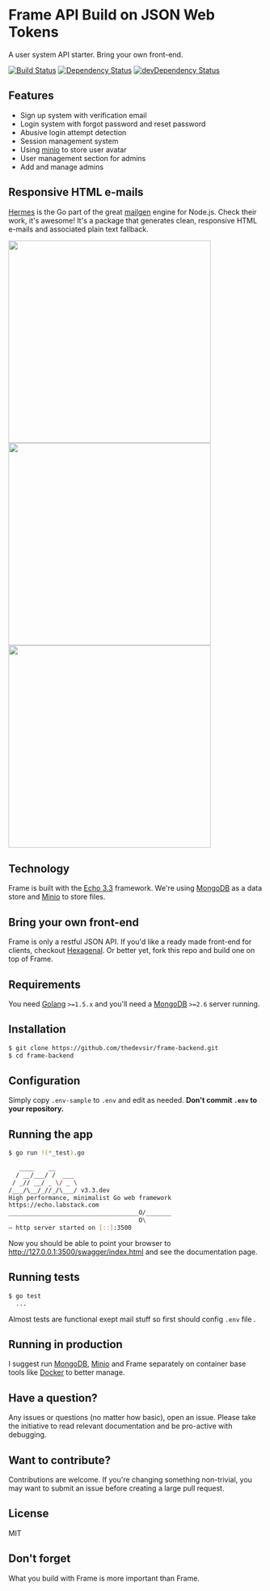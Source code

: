 # Frame API Build on JSON Web Tokens

A user system API starter. Bring your own front-end.

[![Build Status](https://travis-ci.org/thedevsir/frame-backend.svg?branch=master)](https://travis-ci.org/thedevsir/frame-backend)
[![Dependency Status](https://david-dm.org/thedevsir/frame-backend.svg?style=flat)](https://david-dm.org/thedevsir/frame-backend)
[![devDependency Status](https://david-dm.org/thedevsir/frame-backend/dev-status.svg?style=flat)](https://david-dm.org/thedevsir/frame-backend#info=devDependencies)


## Features

 - Sign up system with verification email
 - Login system with forgot password and reset password
 - Abusive login attempt detection
 - Session management system
 - Using [minio](https://minio.io/) to store user avatar
 - User management section for admins
 - Add and manage admins

## Responsive HTML e-mails

[Hermes](https://github.com/matcornic/hermes)  is the Go part of the great [mailgen](https://github.com/eladnava/mailgen) engine for Node.js. Check their work, it's awesome! It's a package that generates clean, responsive HTML e-mails and associated plain text fallback.

<img src="https://raw.githubusercontent.com/matcornic/hermes/master/screens/default/welcome.png" height="400" /> <img src="https://raw.githubusercontent.com/matcornic/hermes/master/screens/default/reset.png" height="400" /> <img src="https://raw.githubusercontent.com/matcornic/hermes/master/screens/default/receipt.png" height="400" />


## Technology

Frame is built with the [Echo 3.3](https://echo.labstack.com/) framework. We're
using [MongoDB](http://www.mongodb.org/) as a data store and [Minio](https://minio.io/) to store files.

## Bring your own front-end

Frame is only a restful JSON API. If you'd like a ready made front-end for clients,
checkout [Hexagenal](https://github.com/thedevsir/hexagonal). Or better yet, fork
this repo and build one on top of Frame.

## Requirements

You need [Golang](https://golang.org/) `>=1.5.x` and you'll need a
[MongoDB](http://www.mongodb.org/downloads) `>=2.6` server running.

## Installation

```bash
$ git clone https://github.com/thedevsir/frame-backend.git
$ cd frame-backend
```

## Configuration


Simply copy `.env-sample` to `.env` and edit as needed. __Don't commit `.env`
to your repository.__

## Running the app

```bash
$ go run !(*_test).go

   ____    __
  / __/___/ /  ___
 / _// __/ _ \/ _ \
/___/\__/_//_/\___/ v3.3.dev
High performance, minimalist Go web framework
https://echo.labstack.com
____________________________________O/_______
                                    O\
⇨ http server started on [::]:3500
```

Now you should be able to point your browser to http://127.0.0.1:3500/swagger/index.html and
see the documentation page.

## Running tests

```bash
$ go test
  ...
```

Almost tests are functional exept mail stuff so first should config `.env` file .

## Running in production

I suggest run [MongoDB](http://www.mongodb.org/downloads), [Minio](http://minio.io) and Frame separately on container base tools like [Docker](http://docker.com) to better manage.

## Have a question?

Any issues or questions (no matter how basic), open an issue. Please take the
initiative to read relevant documentation and be pro-active with debugging.


## Want to contribute?

Contributions are welcome. If you're changing something non-trivial, you may
want to submit an issue before creating a large pull request.



## License

MIT


## Don't forget

What you build with Frame is more important than Frame. 
